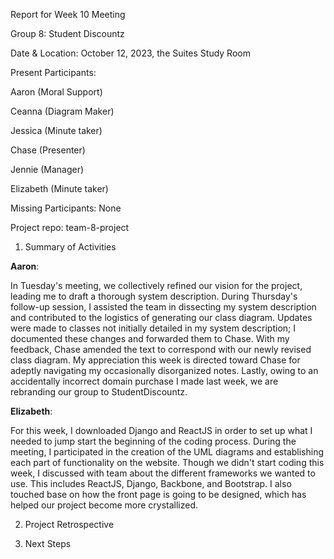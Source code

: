 Report for Week 10 Meeting

Group 8: Student Discountz

Date & Location: October 12, 2023, the Suites Study Room

Present Participants:

Aaron (Moral Support)

Ceanna (Diagram Maker)

Jessica (Minute taker)

Chase (Presenter)

Jennie (Manager)

Elizabeth (Minute taker)

Missing Participants: None 

Project repo: team-8-project



1. Summary of Activities

**Aaron**:

In Tuesday's meeting, we collectively refined our vision for the project, leading me to draft a thorough system description. During Thursday's follow-up session, I assisted the team in dissecting my system description and contributed to the logistics of generating our class diagram. Updates were made to classes not initially detailed in my system description; I documented these changes and forwarded them to Chase. With my feedback, Chase amended the text to correspond with our newly revised class diagram. My appreciation this week is directed toward Chase for adeptly navigating my occasionally disorganized notes. Lastly, owing to an accidentally incorrect domain purchase I made last week, we are rebranding our group to StudentDiscountz.

**Elizabeth**:

For this week, I downloaded Django and ReactJS in order to set up what I needed to jump start the beginning of the coding process. During the meeting, I participated in the creation of the UML diagrams and establishing each part of functionality on the website. Though we didn't start coding this week, I discussed with team about the different frameworks we wanted to use. This includes ReactJS, Django, Backbone, and Bootstrap. I also touched base on how the front page is going to be designed, which has helped our project become more crystallized.

2. Project Retrospective
   
3. Next Steps
